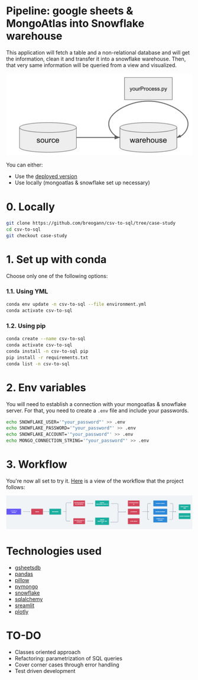 # Pipeline: google sheets & MongoAtlas into Snowflake warehouse

This application will fetch a table and a non-relational database and will get the information, clean it and transfer it into a snowflake warehouse. Then, that very same information will be queried from a view and visualized.

![problem](imgs/problem.png)

You can either:

- Use the [deployed version](https://breogann-csv-to-sql-main-case-study-h5c9cy.streamlitapp.com/)
- Use locally (mongoatlas & snowflake set up necessary)

# 0. Locally

```bash
git clone https://github.com/breogann/csv-to-sql/tree/case-study
cd csv-to-sql
git checkout case-study
```

# 1. Set up with conda

Choose only one of the following options:

### 1.1. Using YML

```bash
conda env update -n csv-to-sql --file environment.yml
conda activate csv-to-sql
```

### 1.2. Using pip

```bash
conda create --name csv-to-sql
conda activate csv-to-sql
conda install -n csv-to-sql pip
pip install -r requirements.txt
conda list -n csv-to-sql
```

# 2. Env variables

You will need to establish a connection with your mongoatlas & snowflake server. For that, you need to create a `.env` file and include your passwords.

```bash
echo SNOWFLAKE_USER='"your_password"' >> .env
echo SNOWFLAKE_PASSWORD='"your_password"' >> .env
echo SNOWFLAKE_ACCOUNT='"your_password"' >> .env
echo MONGO_CONNECTION_STRING='"your_password"' >> .env
```

# 3. Workflow

You're now all set to try it. [Here](https://whimsical.com/snowflake-R7DsKdgPEFNQJ37HwWB2Yx) is a view of the workflow that the project follows:

![workflow](imgs/whimsical2.png)

# Technologies used

- [gsheetsdb](https://pypi.org/project/gsheetsdb/)
- [pandas](https://pandas.pydata.org/docs/index.html)
- [pillow](https://pillow.readthedocs.io/en/stable/)
- [pymongo](https://pymongo.readthedocs.io/en/stable/)
- [snowflake](https://docs.snowflake.com/en/)
- [sqlalchemy](https://docs.sqlalchemy.org/en/14/core/functions.html)
- [sreamlit](https://docs.streamlit.io/)
- [plotly](https://plotly.com/python/plotly-express/)

# TO-DO

- Classes oriented approach
- Refactoring: parametrization of SQL queries
- Cover corner cases through error handling
- Test driven development
